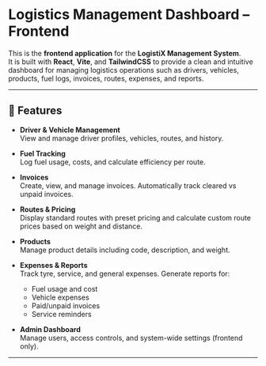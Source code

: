 # Logistics Management Dashboard – Frontend

This is the **frontend application** for the **LogistiX Management System**.  
It is built with **React**, **Vite**, and **TailwindCSS** to provide a clean and intuitive dashboard for managing logistics operations such as drivers, vehicles, products, fuel logs, invoices, routes, expenses, and reports.

---

## 🚀 Features

- **Driver & Vehicle Management**  
  View and manage driver profiles, vehicles, routes, and history.

- **Fuel Tracking**  
  Log fuel usage, costs, and calculate efficiency per route.

- **Invoices**  
  Create, view, and manage invoices. Automatically track cleared vs unpaid invoices.

- **Routes & Pricing**  
  Display standard routes with preset pricing and calculate custom route prices based on weight and distance.

- **Products**  
  Manage product details including code, description, and weight.

- **Expenses & Reports**  
  Track tyre, service, and general expenses. Generate reports for:
  - Fuel usage and cost  
  - Vehicle expenses  
  - Paid/unpaid invoices  
  - Service reminders  

- **Admin Dashboard**  
  Manage users, access controls, and system-wide settings (frontend only).  

---
